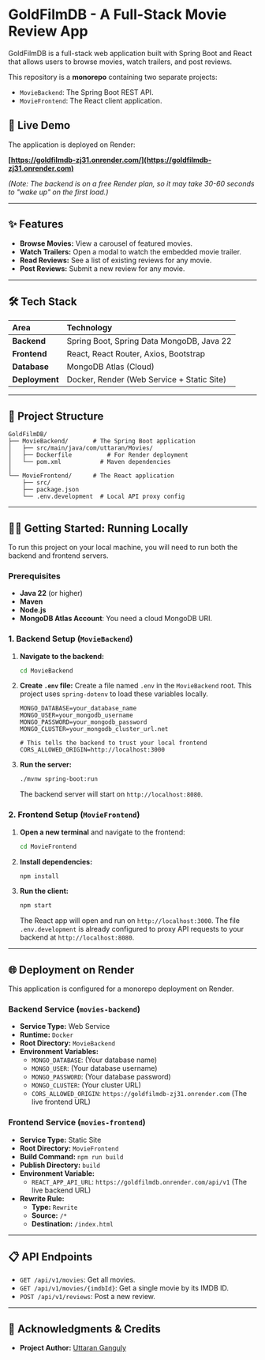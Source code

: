 # GoldFilmDB - A Full-Stack Movie Review App

GoldFilmDB is a full-stack web application built with Spring Boot and React that allows users to browse movies, watch trailers, and post reviews.

This repository is a **monorepo** containing two separate projects:

  * `MovieBackend`: The Spring Boot REST API.
  * `MovieFrontend`: The React client application.

## 🚀 Live Demo

The application is deployed on Render:

**[https://goldfilmdb-zj31.onrender.com/](https://goldfilmdb-zj31.onrender.com)**

*(Note: The backend is on a free Render plan, so it may take 30-60 seconds to "wake up" on the first load.)*

-----

## ✨ Features

  * **Browse Movies:** View a carousel of featured movies.
  * **Watch Trailers:** Open a modal to watch the embedded movie trailer.
  * **Read Reviews:** See a list of existing reviews for any movie.
  * **Post Reviews:** Submit a new review for any movie.

-----

## 🛠 Tech Stack

| Area | Technology |
| :--- | :--- |
| **Backend** | Spring Boot, Spring Data MongoDB, Java 22 |
| **Frontend** | React, React Router, Axios, Bootstrap |
| **Database** | MongoDB Atlas (Cloud) |
| **Deployment** | Docker, Render (Web Service + Static Site) |

-----

## 📁 Project Structure

```
GoldFilmDB/
├── MovieBackend/       # The Spring Boot application
│   ├── src/main/java/com/uttaran/Movies/
│   ├── Dockerfile          # For Render deployment
│   └── pom.xml           # Maven dependencies
│
└── MovieFrontend/      # The React application
    ├── src/
    ├── package.json
    └── .env.development  # Local API proxy config
```

-----

## 🏃‍♂️ Getting Started: Running Locally

To run this project on your local machine, you will need to run both the backend and frontend servers.

### Prerequisites

  * **Java 22** (or higher)
  * **Maven**
  * **Node.js**
  * **MongoDB Atlas Account**: You need a cloud MongoDB URI.

### 1\. Backend Setup (`MovieBackend`)

1.  **Navigate to the backend:**

    ```bash
    cd MovieBackend
    ```

2.  **Create `.env` file:** Create a file named `.env` in the `MovieBackend` root. This project uses `spring-dotenv` to load these variables locally.

    ```
    MONGO_DATABASE=your_database_name
    MONGO_USER=your_mongodb_username
    MONGO_PASSWORD=your_mongodb_password
    MONGO_CLUSTER=your_mongodb_cluster_url.net

    # This tells the backend to trust your local frontend
    CORS_ALLOWED_ORIGIN=http://localhost:3000
    ```

3.  **Run the server:**

    ```bash
    ./mvnw spring-boot:run
    ```

    The backend server will start on `http://localhost:8080`.

### 2\. Frontend Setup (`MovieFrontend`)

1.  **Open a new terminal** and navigate to the frontend:

    ```bash
    cd MovieFrontend
    ```

2.  **Install dependencies:**

    ```bash
    npm install
    ```

3.  **Run the client:**

    ```bash
    npm start
    ```

    The React app will open and run on `http://localhost:3000`. The file `.env.development` is already configured to proxy API requests to your backend at `http://localhost:8080`.

-----

## 🌐 Deployment on Render

This application is configured for a monorepo deployment on Render.

### Backend Service (`movies-backend`)

  * **Service Type:** Web Service
  * **Runtime:** `Docker`
  * **Root Directory:** `MovieBackend`
  * **Environment Variables:**
      * `MONGO_DATABASE`: (Your database name)
      * `MONGO_USER`: (Your database username)
      * `MONGO_PASSWORD`: (Your database password)
      * `MONGO_CLUSTER`: (Your cluster URL)
      * `CORS_ALLOWED_ORIGIN`: `https://goldfilmdb-zj31.onrender.com` (The live frontend URL)

### Frontend Service (`movies-frontend`)

  * **Service Type:** Static Site
  * **Root Directory:** `MovieFrontend`
  * **Build Command:** `npm run build`
  * **Publish Directory:** `build`
  * **Environment Variable:**
      * `REACT_APP_API_URL`: `https://goldfilmdb.onrender.com/api/v1` (The live backend URL)
  * **Rewrite Rule:**
      * **Type:** `Rewrite`
      * **Source:** `/*`
      * **Destination:** `/index.html`

-----

## 📋 API Endpoints

  * `GET /api/v1/movies`: Get all movies.
  * `GET /api/v1/movies/{imdbId}`: Get a single movie by its IMDB ID.
  * `POST /api/v1/reviews`: Post a new review.

-----

## 👏 Acknowledgments & Credits

  * **Project Author:** [Uttaran Ganguly](https://github.com/uttaranganguly567)
